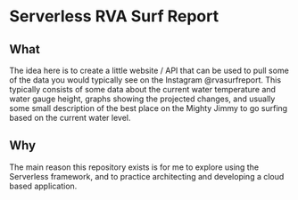 # Serverless RVA Surf Report
## What
The idea here is to create a little website / API that can be used to pull some of the data you would typically see on the 
Instagram @rvasurfreport.   This typically consists of some data about the current water temperature and water gauge height, 
graphs showing the projected changes, and usually some small description of the best place on the Mighty Jimmy to go surfing 
based on the current water level.  

## Why
The main reason this repository exists is for me to explore using the Serverless framework, and to practice architecting and
developing a cloud based application.

